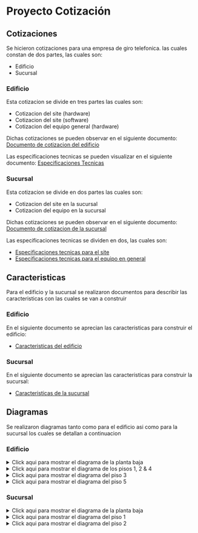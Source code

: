 # Proyecto Cotización

## Cotizaciones

Se hicieron cotizaciones para una empresa de giro telefonica. las cuales constan de dos partes, las cuales son:

- Edificio
- Sucursal

### Edificio

Esta cotizacion se divide en tres partes las cuales son:

- Cotizacion del site (hardware)
- Cotizacion del site (software)
- Cotizacion del equipo general (hardware)

Dichas cotizaciones se pueden observar en el siguiente documento:
[Documento de cotizacion del edificio](cotizaciones/edificio/Resumen.pdf)

Las especificaciones tecnicas se pueden visualizar en el siguiente documento:
[Especificaciones Tecnicas](cotizaciones/edificio/Especificaciones.pdf)

### Sucursal

Esta cotizacion se divide en dos partes las cuales son:

- Cotizacion del site en la sucursal
- Cotizacion del equipo en la sucursal

Dichas cotizaciones se pueden observar en el siguiente documento:
[Documento de cotizacion de la sucursal](cotizaciones/sucursal/Resumen.pdf)

Las especificaciones tecnicas se dividen en dos, las cuales son:

- [Especificaciones tecnicas para el site](cotizaciones/sucursal/EspecificacionesHardware.pdf)
- [Especificaciones tecnicas para el equipo en general](cotizaciones/sucursal/EspecificacionesEquipo.pdf)

## Caracteristicas

Para el edificio y la sucursal se realizaron documentos para describir las caracteristicas con las cuales se van a construir

### Edificio

En el siguiente documento se aprecian las caracteristicas para construir el edificio:

- [Caracteristicas del edificio](caracteristicas/edificio/caracteristicasEdificio.pdf)

### Sucursal

En el siguiente documento se aprecian las caracteristicas para construir la sucursal:

- [Caracteristicas de la sucursal](caracteristicas/edificio/caracteristicasSucursal.pdf)

## Diagramas

Se realizaron diagramas tanto como para el edificio asi como para la sucursal los cuales se detallan a continuacion

### Edificio

<details>
  <summary>Click aqui para mostrar el diagrama de la planta baja</summary>

  ![Edificio - Planta Baja](diagramas/edificio/plantaBaja.png)
</details>

<details>
  <summary>Click aqui para mostrar el diagrama de los pisos 1, 2 & 4</summary>

  ![Edificio - Pisos 1,2 & 4](diagramas/edificio/piso124.png)
</details>

<details>
  <summary>Click aqui para mostrar el diagrama del piso 3</summary>

  ![Edificio - Piso 3](diagramas/edificio/piso3.png)
</details>

<details>
  <summary>Click aqui para mostrar el diagrama del piso 5</summary>

  ![Edificio - Piso 5](diagramas/edificio/piso5.png)
</details>

### Sucursal

<details>
  <summary>Click aqui para mostrar el diagrama de la planta baja</summary>

  ![Sucursal - Planta Baja](diagramas/sucursal/plantaBaja.png)
</details>

<details>
  <summary>Click aqui para mostrar el diagrama del piso 1</summary>

  ![Sucursal - Piso 1](diagramas/sucursal/piso1.png)
</details>

<details>
  <summary>Click aqui para mostrar el diagrama del piso 2</summary>

  ![Sucursal - Piso 2](diagramas/sucursal/piso2.png)
</details>